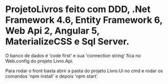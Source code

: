 # ProjetoLivros feito com DDD, .Net Framework 4.6, Entity Framework 6, Web Api 2, Angular 5, MaterializeCSS e Sql Server.

O banco de dados é 'code first' e sua 'connection string' fica no Web.config do projeto Livro.Api.

Para rodar o front basta abrir a pasta do projeto Livro.Ui no cmd e rodar os comandos 'npm install' e depois 'npm start'.
